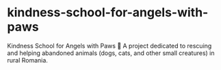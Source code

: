 # kindness-school-for-angels-with-paws
Kindness School for Angels with Paws 🐾  A project dedicated to rescuing and helping abandoned animals (dogs, cats, and other small creatures) in rural Romania.
